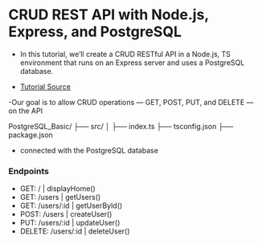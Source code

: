 # CRUD REST API with Node.js, Express, and PostgreSQL
 - In this tutorial, we’ll create a CRUD RESTful API in a Node.js, TS environment that runs on an Express server and uses a PostgreSQL database.

 - [Tutorial Source ](https://blog.logrocket.com/crud-rest-api-node-js-express-postgresql/)

 -Our goal is to allow CRUD operations — GET, POST, PUT, and DELETE — on the API

 PostgreSQL_Basic/
├── src/
│   ├── index.ts
├── tsconfig.json
├── package.json

- connected with the PostgreSQL database

### Endpoints
- GET: / | displayHome()
- GET: /users | getUsers()
- GET: /users/:id | getUserById()
- POST: /users | createUser()
- PUT: /users/:id | updateUser()
- DELETE: /users/:id | deleteUser()